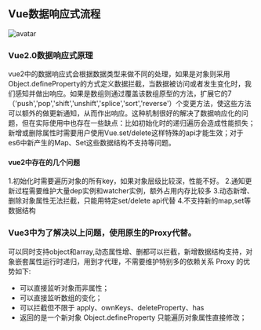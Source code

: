 
## Vue数据响应式流程
![avatar](https://p5.ssl.qhimg.com/t017c8253cab3c9938f.png)
### Vue2.0数据响应式原理
vue2中的数据响应式会根据数据类型来做不同的处理，如果是对象则采用Object.defineProperty的方式定义数据拦截，当数据被访问或者发生变化时，我们感知并做出响应。如果是数组则通过覆盖该数组原型的方法，扩展它的7（'push','pop','shift','unshift','splice','sort','reverse'）个变更方法，使这些方法可以额外的做更新通知，从而作出响应。这种机制很好的解决了数据响应化的问题，但在实际使用中也存在一些缺点：比如初始化时的递归遍历会造成性能损失；新增或删除属性时需要用户使用Vue.set/delete这样特殊的api才能生效；对于es6中新产生的Map、Set这些数据结构不支持等问题。
#### vue2中存在的几个问题
1.初始化时需要遍历对象的所有key，如果对象层级比较深，性能不好。
2.通知更新过程需要维护大量dep实例和watcher实例，额外占用内存比较多
3.动态新增、删除对象属性无法拦截，只能用特定set/delete api代替
4.不支持新的map,set等数据结构
### Vue3中为了解决以上问题，使用原生的Proxy代替。
可以同时支持object和array,动态属性增、删都可以拦截，新增数据结构支持，对象嵌套属性运行时递归，用到才代理，不需要维护特别多的依赖关系
Proxy 的优势如下:
- 可以直接监听对象而非属性；
- 可以直接监听数组的变化；
- 可以拦截但不限于 apply、ownKeys、deleteProperty、has
- 返回的是一个新对象 Object.defineProperty 只能遍历对象属性直接修改；
